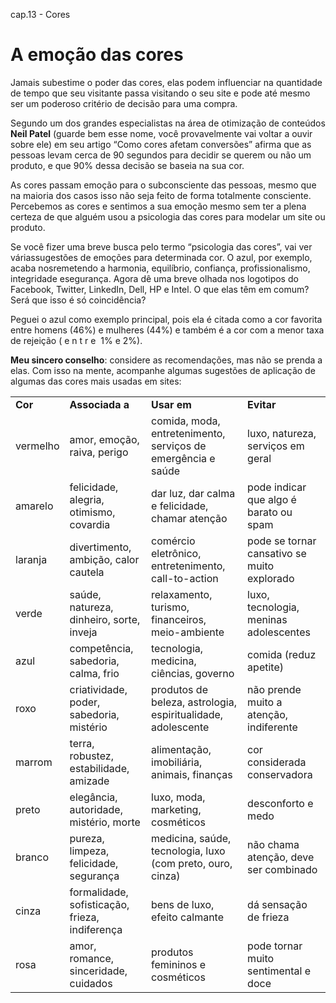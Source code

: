 cap.13 - Cores

# A emoção das cores

Jamais subestime o poder das cores, elas podem influenciar na quantidade de tempo que seu visitante passa visitando o seu site e pode até mesmo ser um poderoso critério de decisão para uma compra.

Segundo um dos grandes especialistas na área de otimização de conteúdos **Neil Patel** (guarde bem esse nome, você provavelmente vai voltar a ouvir sobre ele) em seu artigo “Como cores afetam conversões” afirma que as pessoas levam cerca de 90 segundos para decidir se querem ou não um produto, e que 90% dessa decisão se baseia na sua cor.

As cores passam emoção para o subconsciente das pessoas, mesmo que na maioria dos casos isso não seja feito de forma totalmente consciente. Percebemos as cores e sentimos a sua emoção mesmo sem ter a plena certeza de que alguém usou a psicologia das cores para modelar um site ou produto.

Se você fizer uma breve busca pelo termo “psicologia das cores”, vai ver váriassugestões de emoções para determinada cor. O azul, por exemplo, acaba nosremetendo a harmonia, equilíbrio, confiança, profissionalismo, integridade esegurança. Agora dê uma breve olhada nos logotipos do Facebook, Twitter, LinkedIn, Dell, HP e Intel. O que elas têm em comum? Será que isso é só coincidência?

Peguei o azul como exemplo principal, pois ela é citada como a cor favorita entre homens (46%) e mulheres (44%) e também é a cor com a menor taxa de rejeição ( e n t r e  1% e 2%).

**Meu sincero conselho**: considere as recomendações, mas não se prenda a elas. Com isso na mente, acompanhe algumas sugestões de aplicação de algumas das cores mais usadas em sites:

|     |     |     |     |
| --- | --- | --- | --- |
| **Cor** | **Associada a** | **Usar em** | **Evitar** |
| vermelho | amor, emoção, raiva, perigo | comida, moda, entretenimento, serviços de emergência e saúde | luxo, natureza, serviços em geral |
| amarelo | felicidade, alegria, otimismo, covardia | dar luz, dar calma e felicidade, chamar atenção | pode indicar que algo é barato ou spam |
| laranja | divertimento, ambição, calor cautela | comércio eletrônico, entretenimento, call-to-action | pode se tornar cansativo se muito explorado |
| verde | saúde, natureza, dinheiro, sorte, inveja | relaxamento, turismo, financeiros, meio-ambiente | luxo, tecnologia, meninas adolescentes |
| azul | competência, sabedoria, calma, frio | tecnologia, medicina, ciências, governo | comida (reduz apetite) |
| roxo | criatividade, poder, sabedoria, mistério | produtos de beleza, astrologia, espiritualidade, adolescente | não prende muito a atenção, indiferente |
| marrom | terra, robustez, estabilidade, amizade | alimentação, imobiliária, animais, finanças | cor considerada conservadora |
| preto | elegância, autoridade, mistério, morte | luxo, moda, marketing, cosméticos | desconforto e medo |
| branco | pureza, limpeza, felicidade, segurança | medicina, saúde, tecnologia, luxo (com preto, ouro, cinza) | não chama atenção, deve ser combinado |
| cinza | formalidade, sofisticação, frieza, indiferença | bens de luxo, efeito calmante | dá sensação de frieza |
| rosa | amor, romance, sinceridade, cuidados | produtos femininos e cosméticos | pode tornar muito sentimental e doce |